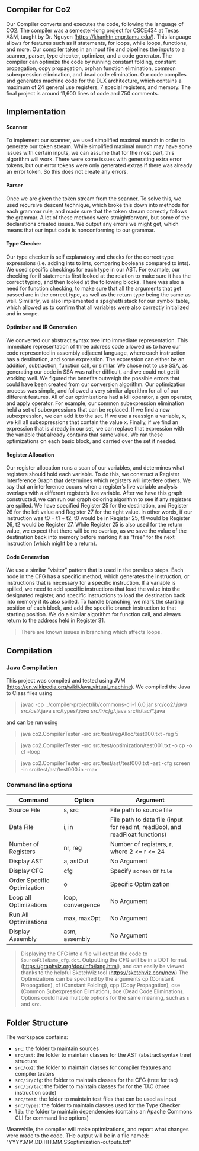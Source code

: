 ## Compiler for Co2

Our Compiler converts and executes the code, following the language of CO2. The compiler was a semester-long project for CSCE434 at Texas A&M, taught by Dr. Nguyen (https://khanhtn.engr.tamu.edu/). This language allows for features such as if statements, for loops, while loops, functions, and more. Our compiler takes in an input file and pipelines the inputs to a scanner, parser, type checker, optimizer, and a code generator. The compiler can optimize the code by running constant folding, constant propagation, copy propagation, orphan function elimination, common subexpression elimination, and dead code elimination. Our code compiles and generates machine code for the DLX architecture, which contains a maximum of 24 general use registers, 7 special registers, and memory. The final project is around 11,600 lines of code and 750 comments.

## Implementation
#### Scanner
To implement our scanner, we used simplified maximal munch in order to generate our token stream.
While simplified maximal munch may have some issues with certain inputs, we can assume that for
the most part, this algorithm will work. There were some issues with generating extra error tokens,
but our error tokens were only generated extras if there was already an error token. So this does
not create any errors.
#### Parser
Once we are given the token stream from the scanner. To solve this, we used recursive descent
technique, which broke this down into methods for each grammar rule, and made sure that the
token stream correctly follows the grammar. A lot of these methods were straightforward, but some
of the declarations created issues. We output any errors we might get, which means that our input
code is nonconforming to our grammar.
#### Type Checker
Our type checker is self explanatory and checks for the correct type expressions (i.e. adding ints
to ints, comparing booleans compared to ints). We used specific checkings for each type in our
AST. For example, our checking for if statements first looked at the relation to make sure it has
the correct typing, and then looked at the following blocks. There was also a need for function
checking, to make sure that all the arguments that get passed are in the correct type, as well as
the return type being the same as well. Similarly, we also implemented a spaghetti stack for our
symbol table, which allowed us to confirm that all variables were also correctly initialized and in
scope.
#### Optimizer and IR Generation
We converted our abstract syntax tree into immediate representation. This immediate
representation of three address code allowed us to have our code represented in assembly
adjacent language, where each instruction has a destination, and some expression. The expression
can either be an addition, subtraction, function call, or similar. We chose not to use SSA, as
generating our code in SSA was rather difficult, and we could not get it working well. We figured
the benefits outweigh the possible errors that could have been created from our conversion algorithm.
Our optimization process was simple, and followed a very similar algorithm for all of our
different features. All of our optimizations had a kill operator, a gen operator, and apply operator.
For example, our common subexpression elimination held a set of subexpressions that can be
replaced. If we find a new subexpression, we can add it to the set. If we use a reassign a variable, x,
we kill all subexpressions that contain the value x. Finally, if we find an expression that is already
in our set, we can replace that expression with the variable that already contains that same value.
We ran these optimizations on each basic block, and carried over the set if needed.
#### Register Allocation
Our register allocation runs a scan of our variables, and determines what registers should hold each
variable. To do this, we construct a Register Interference Graph that determines which registers
will interfere others. We say that an interference occurs when a register’s live variable analysis
overlaps with a different register’s live variable. After we have this graph constructed, we can run
our graph coloring algorithm to see if any registers are spilled. We have specified Register 25 for the
destination, and Register 26 for the left value and Register 27 for the right value. In other words,
if our instruction was t0 = t1 + t2, t0 would be in Register 25, t1 would be Register 26, t2 would
be Register 27. While Register 25 is also used for the return value, we expect that there will be no
overlap, as we save the value of the destination back into memory before marking it as "free" for
the next instruction (which might be a return).
#### Code Generation
We use a similar "visitor" pattern that is used in the previous steps. Each node in the CFG has
a specific method, which generates the instruction, or instructions that is necessary for a specific
instruction. If a variable is spilled, we need to add specific instructions that load the value into the
designated register, and specific instructions to load the destination back into memory if its also
spilled. To handle branching, we mark the starting position of each block, and add the specific
branch instruction to that starting position. We do a similar algorithm for function call, and always
return to the address held in Register 31.
> There are known issues in branching which affects loops.

## Compilation
### Java Compilation
This project was compiled and tested using JVM (https://en.wikipedia.org/wiki/Java_virtual_machine). We compiled the Java to Class files using 
> javac -cp ../compiler-project/lib/commons-cli-1.6.0.jar src/co2/*.java src/ast/*.java src/types/*.java src/ir/cfg/*.java src/ir/tac/*.java

and can be run using
> java co2.CompilerTester -src src/test/regAlloc/test000.txt -reg 5


> java co2.CompilerTester -src src/test/optimization/test001.txt -o cp -o cf -loop


> java co2.CompilerTester -src src/test/ast/test000.txt -ast -cfg screen -in src/test/ast/test000.in -max 


### Command line options
| Command   | Option | Argument |
| ------------- | ------------- | ------------- |
| Source File  | s, src | File path to source file
| Data File  | i, in  | File path to data file (input for readInt, readBool, and readFloat functions)
| Number of Registers | nr, reg | Number of registers, r, where 2 <= r <= 24
| Display AST | a, astOut | No Argument
| Display CFG | cfg | Specify `screen` or `file` 
| Order Specific Optimization | o | Specific Optimization
| Loop all Optimizations | loop, convergence | No Argument
| Run All Optimizations | max, maxOpt | No Argument
| Display Assembly | asm, assembly | No Argument

> Displaying the CFG into a file will output the code to `SourceFileName_cfg.dot`. Outputting the CFG will be in a DOT format (https://graphviz.org/doc/info/lang.html), and can easily be viewed thanks to the helpful SketchViz tool (https://sketchviz.com/new) 
> The Optimizations can be specified by the arguments cp (Constant Propagation), cf (Constant Folding), cpp (Copy Propagation), cse (Common Subexpression Elimiation), dce (Dead Code Elimination).
> Options could have multiple options for the same meaning, such as `s` and `src`.





## Folder Structure

The workspace contains:

- `src`: the folder to maintain sources
- `src/ast`: the folder to maintain classes for the AST (abstract syntax tree) structure
- `src/co2`: the folder to maintain classes for compiler features and compiler testers
- `src/ir/cfg`: the folder to maintain classes for the CFG (tree for tac)
- `src/ir/tac`: the folder to maintain classes for for the TAC (three instruction code)
- `src/test`: the folder to maintain test files that can be used as input
- `src/types`: the folder to maintain classes used for the Type Checker
- `lib`: the folder to maintain dependencies (contains an Apache Commons CLI for command line options)

Meanwhile, the compiler will make optimizations, and report what changes were made to the code. THe output will be in a file named: "YYYY.MM.DD.HH.MM.SSoptimization-outputs.txt"


